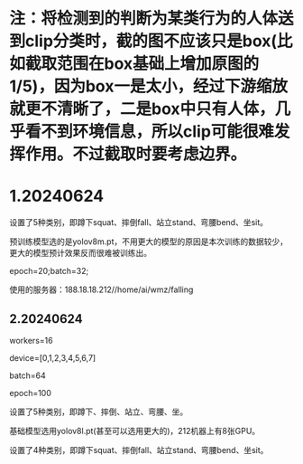 # 注：将检测到的判断为某类行为的人体送到clip分类时，截的图不应该只是box(比如截取范围在box基础上增加原图的1/5)，因为box一是太小，经过下游缩放就更不清晰了，二是box中只有人体，几乎看不到环境信息，所以clip可能很难发挥作用。不过截取时要考虑边界。

# 1.20240624

设置了5种类别，即蹲下squat、摔倒fall、站立stand、弯腰bend、坐sit。

预训练模型选的是yolov8m.pt，不用更大的模型的原因是本次训练的数据较少，更大的模型预计效果反而很难被训练出。

epoch=20;batch=32;

使用的服务器：188.18.18.212//home/ai/wmz/falling

## 2.20240624

workers=16

device=[0,1,2,3,4,5,6,7]

batch=64

epoch=100

设置了5种类别，即蹲下、摔倒、站立、弯腰、坐。

基础模型选用yolov8l.pt(甚至可以选用更大的)，212机器上有8张GPU。

设置了4种类别，即蹲下squat、摔倒fall、站立stand、弯腰bend、坐sit。



